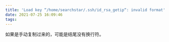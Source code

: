 ```yaml
---
title: 'Load key “/home/searchstar/.ssh/id_rsa_getip“: invalid format'
date: 2021-07-25 16:09:46
tags:
---
```


如果是手动复制过来的，可能是结尾没有换行符。
